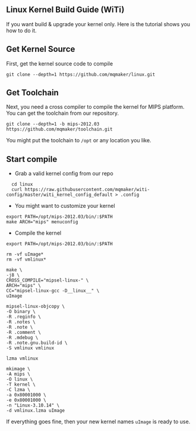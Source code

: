 Linux Kernel Build Guide (WiTi)
----
If you want build & upgrade your kernel only. Here is the tutorial shows you how to do it.

Get Kernel Source
----
First, get the kernel source code to compile

    git clone --depth=1 https://github.com/mqmaker/linux.git


Get Toolchain
----
Next, you need a cross compiler to compile the kernel for MIPS platform. You can get the toolchain from our repository.

    git clone --depth=1 -b mips-2012.03 https://github.com/mqmaker/toolchain.git
  
You might put the toolchain to `/opt` or any location you like.

Start compile
----
* Grab a valid kernel config from our repo

```shell
  cd linux
  curl https://raw.githubusercontent.com/mqmaker/witi-config/master/witi_kernel_config_default > .config
```
* You might want to customize your kernel

```shell
export PATH=/opt/mips-2012.03/bin/:$PATH
make ARCH="mips" menuconfig
```

* Compile the kernel
```shell
export PATH=/opt/mips-2012.03/bin/:$PATH

rm -vf uImage*
rm -vf vmlinux*

make \
-j8 \
CROSS_COMPILE="mipsel-linux-" \
ARCH="mips" \
CC="mipsel-linux-gcc -D__linux__" \
uImage

mipsel-linux-objcopy \
-O binary \
-R .reginfo \
-R .notes \
-R .note \
-R .comment \
-R .mdebug \
-R .note.gnu.build-id \
-S vmlinux vmlinux

lzma vmlinux

mkimage \
-A mips \
-O linux \
-T kernel \
-C lzma \
-a 0x80001000 \
-e 0x80001000 \
-n "Linux-3.10.14" \
-d vmlinux.lzma uImage
```
If everything goes fine, then your new kernel names `uImage` is ready to use.
